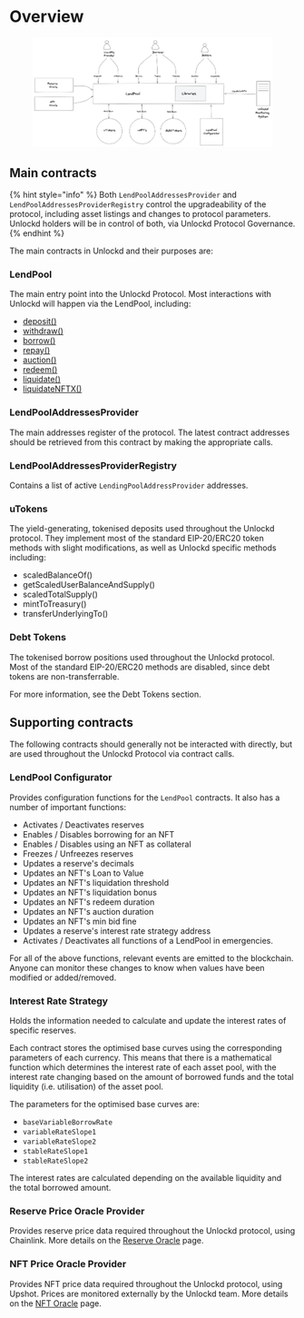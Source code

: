 # Overview

<figure><img src="../.gitbook/assets/Captura de Pantalla 2022-11-22 a las 18.39.44.png" alt=""><figcaption></figcaption></figure>

## Main contracts

{% hint style="info" %}
Both `LendPoolAddressesProvider` and `LendPoolAddressesProviderRegistry` control the upgradeability of the protocol, including asset listings and changes to protocol parameters. Unlockd holders will be in control of both, via Unlockd Protocol Governance.
{% endhint %}

The main contracts in Unlockd and their purposes are:

### LendPool

The main entry point into the Unlockd Protocol. Most interactions with Unlockd will happen via the LendPool, including:

* [deposit() ](lendpool.md#deposit)
* [withdraw()](lendpool.md#withdraw)
* [borrow()](lendpool.md#borrow)
* [repay()](lendpool.md#repay)
* [auction()](https://app.gitbook.com/o/FA1cGMnhdUOLFudN1l6H/s/I7CtufywvWjm7Lk0Eaes/)
* [redeem()](lendpool.md#redeem)
* [liquidate()](https://app.gitbook.com/o/FA1cGMnhdUOLFudN1l6H/s/I7CtufywvWjm7Lk0Eaes/)
* [liquidateNFTX()](lendpool.md#liquidatenftx)

### LendPoolAddressesProvider

The main addresses register of the protocol. The latest contract addresses should be retrieved from this contract by making the appropriate calls.

### LendPoolAddressesProviderRegistry

Contains a list of active `LendingPoolAddressProvider` addresses.

### uTokens

The yield-generating, tokenised deposits used throughout the Unlockd protocol. They implement most of the standard EIP-20/ERC20 token methods with slight modifications, as well as Unlockd specific methods including:

* scaledBalanceOf()
* getScaledUserBalanceAndSupply()
* scaledTotalSupply()
* mintToTreasury()
* transferUnderlyingTo()

### Debt Tokens

The tokenised borrow positions used throughout the Unlockd protocol. Most of the standard EIP-20/ERC20 methods are disabled, since debt tokens are non-transferrable.

For more information, see the Debt Tokens section.

## Supporting contracts

The following contracts should generally not be interacted with directly, but are used throughout the Unlockd Protocol via contract calls.

### LendPool Configurator

Provides configuration functions for the `LendPool` contracts. It also has a number of important functions:

* Activates / Deactivates reserves
* Enables / Disables borrowing for an NFT
* Enables / Disables using an NFT as collateral
* Freezes / Unfreezes reserves
* Updates a reserve's decimals
* Updates an NFT's Loan to Value
* Updates an NFT's liquidation threshold
* Updates an NFT's liquidation bonus
* Updates an NFT's redeem duration
* Updates an NFT's auction duration
* Updates an NFT's min bid fine
* Updates a reserve's interest rate strategy address
* Activates / Deactivates all functions of a LendPool in emergencies.

For all of the above functions, relevant events are emitted to the blockchain. Anyone can monitor these changes to know when values have been modified or added/removed.

### Interest Rate Strategy

Holds the information needed to calculate and update the interest rates of specific reserves.

Each contract stores the optimised base curves using the corresponding parameters of each currency. This means that there is a mathematical function which determines the interest rate of each asset pool, with the interest rate changing based on the amount of borrowed funds and the total liquidity (i.e. utilisation) of the asset pool.

The parameters for the optimised base curves are:

* `baseVariableBorrowRate`
* `variableRateSlope1`
* `variableRateSlope2`
* `stableRateSlope1`
* `stableRateSlope2`

The interest rates are calculated depending on the available liquidity and the total borrowed amount.

### Reserve Price Oracle Provider

Provides reserve price data required throughout the Unlockd protocol, using Chainlink. More details on the [Reserve Oracle](reserve-oracle.md) page.

### NFT Price Oracle Provider

Provides NFT price data required throughout the Unlockd protocol, using Upshot. Prices are monitored externally by the Unlockd team. More details on the [NFT Oracle](nft-oracle.md) page.
